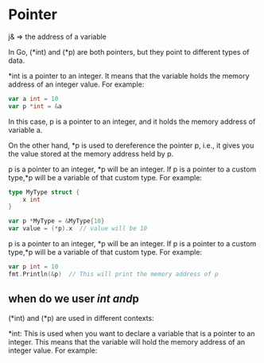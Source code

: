 # Pointer

j& => the address of a variable

In Go, (*int) and (*p) are both pointers, but they point to different types of data.

\*int is a pointer to an integer. It means that the variable holds the memory address of an integer value. For example:

```go
var a int = 10
var p *int = &a

```

In this case, p is a pointer to an integer, and it holds the memory address of variable a.

On the other hand, \*p is used to dereference the pointer p, i.e., it gives you the value stored at the memory address held by p.

p is a pointer to an integer, *p will be an integer. If p is a pointer to a custom type,*p will be a variable of that custom type. For example:

```go
type MyType struct {
    x int
}

var p *MyType = &MyType{10}
var value = (*p).x  // value will be 10
```

p is a pointer to an integer, *p will be an integer. If p is a pointer to a custom type,*p will be a variable of that custom type. For example:

```go
var p int = 10
fmt.Println(&p)  // This will print the memory address of p
```

## when do we user *int and*p

(*int) and (*p) are used in different contexts:

\*int: This is used when you want to declare a variable that is a pointer to an integer. This means that the variable will hold the memory address of an integer value. For example:
